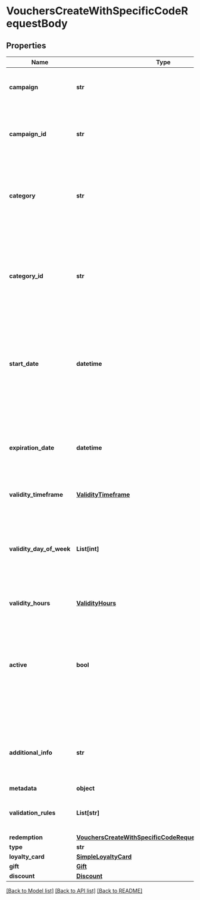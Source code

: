 # VouchersCreateWithSpecificCodeRequestBody


## Properties

Name | Type | Description | Notes
------------ | ------------- | ------------- | -------------
**campaign** | **str** | Identifies the voucher&#39;s parent campaign using a unique campaign name. | [optional] 
**campaign_id** | **str** | Identifies the voucher&#39;s parent campaign using a unique campaign ID assigned by the Voucherify API. | [optional] 
**category** | **str** | The name of the category that this voucher belongs to. Useful when listing vouchers with the [List Vouchers](ref:list-vouchers) endpoint. | [optional] 
**category_id** | **str** | Unique identifier assigned by Voucherify to the name of the category that this voucher belongs to. Useful when listing vouchers with the [List Vouchers](ref:list-vouchers) endpoint. | [optional] 
**start_date** | **datetime** | Start date defines when the code starts to be active. Activation timestamp is presented in the ISO 8601 format. Voucher is *inactive before* this date. | [optional] 
**expiration_date** | **datetime** | Expiration date defines when the code expires. Expiration timestamp is presented in the ISO 8601 format.  Voucher is *inactive after* this date. | [optional] 
**validity_timeframe** | [**ValidityTimeframe**](ValidityTimeframe.md) |  | [optional] 
**validity_day_of_week** | **List[int]** | Integer array corresponding to the particular days of the week in which the voucher is valid.  - &#x60;0&#x60; Sunday - &#x60;1&#x60; Monday - &#x60;2&#x60; Tuesday - &#x60;3&#x60; Wednesday - &#x60;4&#x60; Thursday - &#x60;5&#x60; Friday - &#x60;6&#x60; Saturday | [optional] 
**validity_hours** | [**ValidityHours**](ValidityHours.md) |  | [optional] 
**active** | **bool** | A flag to toggle the voucher on or off. You can disable a voucher even though it&#39;s within the active period defined by the &#x60;start_date&#x60; and &#x60;expiration_date&#x60;.    - &#x60;true&#x60; indicates an *active* voucher - &#x60;false&#x60; indicates an *inactive* voucher | [optional] 
**additional_info** | **str** | An optional field to keep any extra textual information about the code such as a code description and details. | [optional] 
**metadata** | **object** |  | [optional] 
**validation_rules** | **List[str]** | Array containing the ID of the validation rule associated with the voucher. | [optional] 
**redemption** | [**VouchersCreateWithSpecificCodeRequestBodyRedemption**](VouchersCreateWithSpecificCodeRequestBodyRedemption.md) |  | [optional] 
**type** | **str** |  | [optional] 
**loyalty_card** | [**SimpleLoyaltyCard**](SimpleLoyaltyCard.md) |  | [optional] 
**gift** | [**Gift**](Gift.md) |  | [optional] 
**discount** | [**Discount**](Discount.md) |  | [optional] 

[[Back to Model list]](../README.md#documentation-for-models) [[Back to API list]](../README.md#documentation-for-api-endpoints) [[Back to README]](../README.md)


